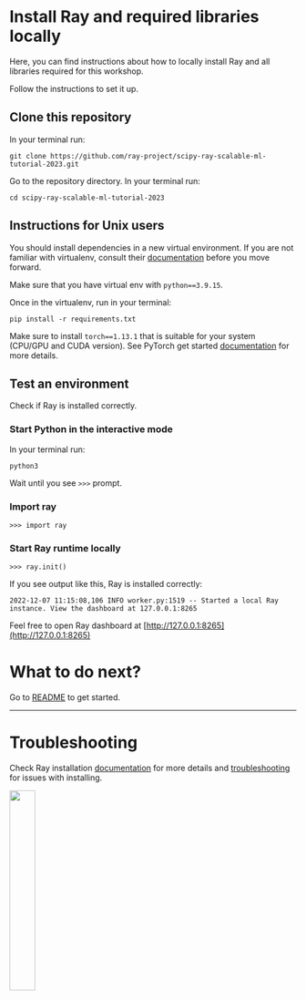 # Install Ray and required libraries locally

Here, you can find instructions about how to locally install Ray and all libraries required for this workshop.

Follow the instructions to set it up.

## Clone this repository

In your terminal run:

```
git clone https://github.com/ray-project/scipy-ray-scalable-ml-tutorial-2023.git
```

Go to the repository directory. In your terminal run:

```
cd scipy-ray-scalable-ml-tutorial-2023
```

## Instructions for Unix users

You should install dependencies in a new virtual environment. If you are not familiar with virtualenv, consult their [documentation](https://docs.python.org/3/library/venv.html) before you move forward.

Make sure that you have virtual env with `python==3.9.15`.

Once in the virtualenv, run in your terminal:

```
pip install -r requirements.txt
```

Make sure to install `torch==1.13.1` that is suitable for your system (CPU/GPU and CUDA version). See PyTorch get started [documentation](https://pytorch.org/get-started/locally/) for more details.

## Test an environment

Check if Ray is installed correctly.

### Start Python in the interactive mode

In your terminal run:

```
python3
```

Wait until you see `>>>` prompt.

### Import ray

```
>>> import ray
```

### Start Ray runtime locally

```
>>> ray.init()
```

If you see output like this, Ray is installed correctly:

```
2022-12-07 11:15:08,106 INFO worker.py:1519 -- Started a local Ray instance. View the dashboard at 127.0.0.1:8265
```

Feel free to open Ray dashboard at [http://127.0.0.1:8265](http://127.0.0.1:8265)

# What to do next?

Go to [README](README.md) to get started.

----

# Troubleshooting
Check Ray installation [documentation](https://docs.ray.io/en/latest/ray-overview/installation.html) for more details and [troubleshooting](https://docs.ray.io/en/latest/ray-overview/installation.html#troubleshooting) for issues with installing.

<img src="https://technical-training-assets.s3.us-west-2.amazonaws.com/Generic/ray_logo.png" width="30%" loading="lazy">
